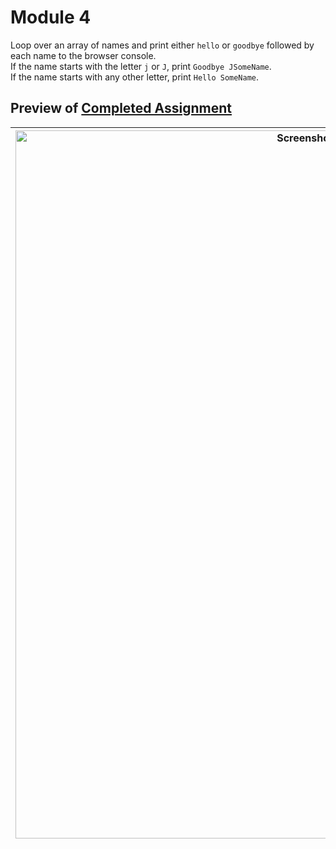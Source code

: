 # Module 4
Loop over an array of names and print either `hello` or `goodbye` followed by each name to the browser console.  
If the name starts with the letter `j` or `J`, print `Goodbye JSomeName`.  
If the name starts with any other letter, print `Hello SomeName`.

## Preview of [Completed Assignment](https://cailynp.github.io/HTML-CSS-and-Javascript/Module%204/)  

<img width="1133" alt="Screenshot 2024-08-23 at 7 42 14 AM" src="https://github.com/user-attachments/assets/aec4ac24-08ac-4a23-8609-c750f8b4318b">|
--- |
